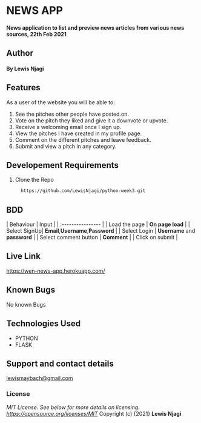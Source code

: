 # NEWS APP
#### News application to list and preview news articles from various news sources, 22th Feb 2021
## Author
#### By **Lewis Njagi**
## Features
As a user of the website you will be able to:
1. See the pitches other people have posted.on.
2. Vote on the pitch they liked and give it a downvote or upvote.
3. Receive a welcoming email once I sign up.
4. View the pitches I have created in my profile page.
5. Comment on the different pitches and leave feedback.
6. Submit and view a pitch in any category.
## Developement Requirements
1. Clone the Repo
      ```bash
        https://github.com/LewisNjagi/python-week3.git
      ```
## BDD
| Behaviour | Input | 
| :---------------- | 
| Load the page | **On page load** | 
| Select SignUp| **Email**,**Username**,**Password** | 
| Select Login | **Username** and **password** |
| Select comment button | **Comment** | 
| Click on submit |  
## Live Link
https://wen-news-app.herokuapp.com/
## Known Bugs
No known Bugs
## Technologies Used 
* PYTHON
* FLASK
## Support and contact details
lewismaybach@gmail.com
### License
*MIT License.  See below for more details on licensing. https://opensource.org/licenses/MIT*
Copyright (c) {2021} **Lewis Njagi**
